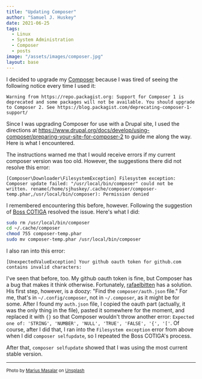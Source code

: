 ```yaml
---
title: "Updating Composer"
author: "Samuel J. Huskey"
date: 2021-06-25
tags:
  - Linux
  - System Administration
  - Composer
  - posts
image: "/assets/images/composer.jpg"
layout: base
---
```


I decided to upgrade my [Composer](https://getcomposer.org/) because I was tired of seeing the following notice every time I used it:

`Warning from https://repo.packagist.org: Support for Composer 1 is deprecated and some packages will not be available. You should upgrade to Composer 2. See https://blog.packagist.com/deprecating-composer-1-support/`

Since I was upgrading Composer for use with a Drupal site, I used the directions at <https://www.drupal.org/docs/develop/using-composer/preparing-your-site-for-composer-2> to guide me along the way. Here is what I encountered.

The instructions warned me that I would receive errors if my current composer version was too old. However, the suggestions there did not resolve this error:

`[Composer\Downloader\FilesystemException] Filesystem exception: Composer update failed: "/usr/local/bin/composer" could not be written. rename(/home/sjhuskey/.cache/composer/composer-temp.phar,/usr/local/bin/composer): Permission denied`

I remembered encountering this before, however. Following the suggestion of [Boss COTIGA](https://stackoverflow.com/a/48359743/2943704) resolved the issue. Here's what I did:

```bash
sudo rm /usr/local/bin/composer
cd ~/.cache/composer
chmod 755 composer-temp.phar
sudo mv composer-temp.phar /usr/local/bin/composer
```

I also ran into this error:

`[UnexpectedValueException] Your github oauth token for github.com contains invalid characters:`

I've seen that before, too. My github oauth token is fine, but Composer has a bug that makes it think otherwise. Fortunately, [rafaelbitten](https://stackoverflow.com/a/67005141/2943704) has a solution. His first step, however, is a doozy: "Find the `composer/auth.json` file." For me, that's in `~/.config/composer`, not in `~/.composer`, as it might be for some. After I found my `auth.json` file, I copied the oauth part (actually, it was the only thing in the file), pasted it somewhere for the moment, and replaced it with `{}` so that Composer wouldn't throw another error: `Expected one of: 'STRING', 'NUMBER', 'NULL', 'TRUE', 'FALSE', '{', '['`. Of course, after I did that, I ran into the `Filesystem exception` error from above when I did `composer selfupdate`, so I repeated the Boss COTIGA's process.

After that, `composer selfupdate` showed that I was using the most current stable version.

<hr />
<span style="font-size:smaller">Photo by <a href="https://unsplash.com/@marius?utm_source=unsplash&utm_medium=referral&utm_content=creditCopyText">Marius Masalar</a> on <a href="https://unsplash.com/s/photos/music?utm_source=unsplash&utm_medium=referral&utm_content=creditCopyText">Unsplash</a></span>
